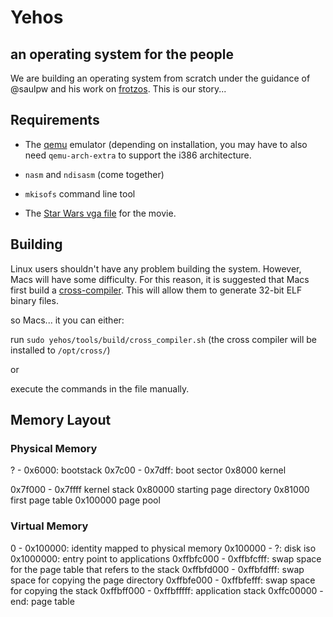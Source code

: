 

# Yehos
## an operating system for the people

We are building an operating system from scratch under the guidance of @saulpw and his work on [frotzos](https://github.com/saulpw/frotzos). This is our story...

## Requirements

 - The [qemu](www.qemu.org/) emulator (depending on installation, you may have to also need `qemu-arch-extra` to support the i386 architecture. 

 - `nasm` and `ndisasm` (come together)

 - `mkisofs` command line tool

 - The [Star Wars vga file](https://github.com/zormit/yehos/pull/4#issuecomment-307857771) for the movie.

## Building

Linux users shouldn't have any problem building the system. However, Macs will have some difficulty. For this reason, it is suggested that Macs first build a [cross-compiler](https://en.wikipedia.org/wiki/Cross_compiler). This will allow them to generate 32-bit ELF binary files.

so Macs... it you can either:

run `sudo yehos/tools/build/cross_compiler.sh` (the cross compiler will be installed to `/opt/cross/`)

or

execute the commands in the file manually. 

## Memory Layout

### Physical Memory

? - 0x6000: bootstack
0x7c00 - 0x7dff: boot sector
0x8000 kernel

0x7f000 - 0x7ffff kernel stack
0x80000 starting page directory
0x81000 first page table
0x100000 page pool

### Virtual Memory
0 - 0x100000: identity mapped to physical memory
0x100000 - ?: disk iso
0x1000000: entry point to applications
0xffbfc000 - 0xffbfcfff: swap space for the page table that refers to the stack
0xffbfd000 - 0xffbfdfff: swap space for copying the page directory
0xffbfe000 - 0xffbfefff: swap space for copying the stack
0xffbff000 - 0xffbfffff: application stack
0xffc00000 - end: page table

